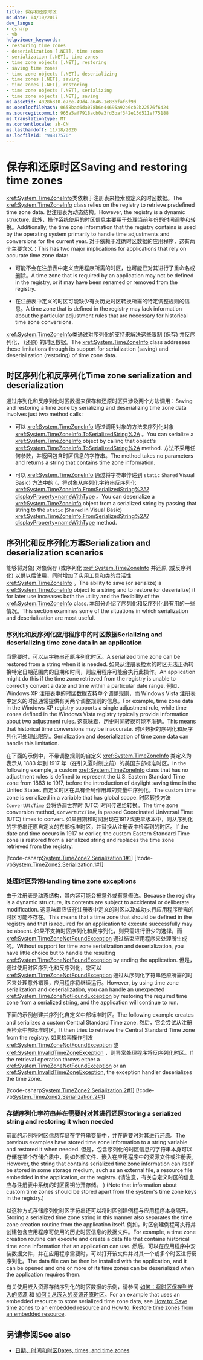 ```yaml
---
title: 保存和还原时区
ms.date: 04/10/2017
dev_langs:
- csharp
- vb
helpviewer_keywords:
- restoring time zones
- deserialization [.NET], time zones
- serialization [.NET], time zones
- time zone objects [.NET], restoring
- saving time zones
- time zone objects [.NET], deserializing
- time zones [.NET], saving
- time zones [.NET], restoring
- time zone objects [.NET], serializing
- time zone objects [.NET], saving
ms.assetid: 4028b310-e7ce-49d4-a646-1e83bfaf6f9d
ms.openlocfilehash: 0658bad6da078b6e44695a92b6cb2b22576f6424
ms.sourcegitcommit: 965a5af7918acb0a3fd3baf342e15d511ef75188
ms.translationtype: MT
ms.contentlocale: zh-CN
ms.lasthandoff: 11/18/2020
ms.locfileid: "94817570"
---
```

# <a name="saving-and-restoring-time-zones"></a><span data-ttu-id="a52c6-102">保存和还原时区</span><span class="sxs-lookup"><span data-stu-id="a52c6-102">Saving and restoring time zones</span></span>

<span data-ttu-id="a52c6-103"><xref:System.TimeZoneInfo>类依赖于注册表来检索预定义的时区数据。</span><span class="sxs-lookup"><span data-stu-id="a52c6-103">The <xref:System.TimeZoneInfo> class relies on the registry to retrieve predefined time zone data.</span></span> <span data-ttu-id="a52c6-104">但注册表为动态结构。</span><span class="sxs-lookup"><span data-stu-id="a52c6-104">However, the registry is a dynamic structure.</span></span> <span data-ttu-id="a52c6-105">此外，操作系统使用的时区信息主要用于处理当前年份的时间调整和转换。</span><span class="sxs-lookup"><span data-stu-id="a52c6-105">Additionally, the time zone information that the registry contains is used by the operating system primarily to handle time adjustments and conversions for the current year.</span></span> <span data-ttu-id="a52c6-106">对于依赖于准确时区数据的应用程序，这有两个主要含义：</span><span class="sxs-lookup"><span data-stu-id="a52c6-106">This has two major implications for applications that rely on accurate time zone data:</span></span>

- <span data-ttu-id="a52c6-107">可能不会在注册表中定义应用程序所需的时区，也可能已对其进行了重命名或删除。</span><span class="sxs-lookup"><span data-stu-id="a52c6-107">A time zone that is required by an application may not be defined in the registry, or it may have been renamed or removed from the registry.</span></span>

- <span data-ttu-id="a52c6-108">在注册表中定义的时区可能缺少有关历史时区转换所需的特定调整规则的信息。</span><span class="sxs-lookup"><span data-stu-id="a52c6-108">A time zone that is defined in the registry may lack information about the particular adjustment rules that are necessary for historical time zone conversions.</span></span>

<span data-ttu-id="a52c6-109"><xref:System.TimeZoneInfo>类通过对序列化的支持来解决这些限制 (保存) 并反序列化， (还原) 的时区数据。</span><span class="sxs-lookup"><span data-stu-id="a52c6-109">The <xref:System.TimeZoneInfo> class addresses these limitations through its support for serialization (saving) and deserialization (restoring) of time zone data.</span></span>

## <a name="time-zone-serialization-and-deserialization"></a><span data-ttu-id="a52c6-110">时区序列化和反序列化</span><span class="sxs-lookup"><span data-stu-id="a52c6-110">Time zone serialization and deserialization</span></span>

<span data-ttu-id="a52c6-111">通过序列化和反序列化时区数据来保存和还原时区只涉及两个方法调用：</span><span class="sxs-lookup"><span data-stu-id="a52c6-111">Saving and restoring a time zone by serializing and deserializing time zone data involves just two method calls:</span></span>

- <span data-ttu-id="a52c6-112">可以 <xref:System.TimeZoneInfo> 通过调用对象的方法来序列化对象 <xref:System.TimeZoneInfo.ToSerializedString%2A> 。</span><span class="sxs-lookup"><span data-stu-id="a52c6-112">You can serialize a <xref:System.TimeZoneInfo> object by calling that object's <xref:System.TimeZoneInfo.ToSerializedString%2A> method.</span></span> <span data-ttu-id="a52c6-113">方法不采用任何参数，并返回包含时区信息的字符串。</span><span class="sxs-lookup"><span data-stu-id="a52c6-113">The method takes no parameters and returns a string that contains time zone information.</span></span>

- <span data-ttu-id="a52c6-114">可以 <xref:System.TimeZoneInfo> 通过将字符串传递到 `static` `Shared` Visual Basic) 方法中的 (，将对象从序列化字符串反序列化 <xref:System.TimeZoneInfo.FromSerializedString%2A?displayProperty=nameWithType> 。</span><span class="sxs-lookup"><span data-stu-id="a52c6-114">You can deserialize a <xref:System.TimeZoneInfo> object from a serialized string by passing that string to the `static` (`Shared` in Visual Basic) <xref:System.TimeZoneInfo.FromSerializedString%2A?displayProperty=nameWithType> method.</span></span>

## <a name="serialization-and-deserialization-scenarios"></a><span data-ttu-id="a52c6-115">序列化和反序列化方案</span><span class="sxs-lookup"><span data-stu-id="a52c6-115">Serialization and deserialization scenarios</span></span>

<span data-ttu-id="a52c6-116">能够将对象) 对象保存 (或序列化 <xref:System.TimeZoneInfo> 并还原 (或反序列化) 以供以后使用，同时增加了实用工具和类的灵活性 <xref:System.TimeZoneInfo> 。</span><span class="sxs-lookup"><span data-stu-id="a52c6-116">The ability to save (or serialize) a <xref:System.TimeZoneInfo> object to a string and to restore (or deserialize) it for later use increases both the utility and the flexibility of the <xref:System.TimeZoneInfo> class.</span></span> <span data-ttu-id="a52c6-117">本部分介绍了序列化和反序列化最有用的一些情况。</span><span class="sxs-lookup"><span data-stu-id="a52c6-117">This section examines some of the situations in which serialization and deserialization are most useful.</span></span>

### <a name="serializing-and-deserializing-time-zone-data-in-an-application"></a><span data-ttu-id="a52c6-118">序列化和反序列化应用程序中的时区数据</span><span class="sxs-lookup"><span data-stu-id="a52c6-118">Serializing and deserializing time zone data in an application</span></span>

<span data-ttu-id="a52c6-119">当需要时，可以从字符串还原序列化时区。</span><span class="sxs-lookup"><span data-stu-id="a52c6-119">A serialized time zone can be restored from a string when it is needed.</span></span> <span data-ttu-id="a52c6-120">如果从注册表检索的时区无法正确转换特定日期范围内的日期和时间，则应用程序可能会执行此操作。</span><span class="sxs-lookup"><span data-stu-id="a52c6-120">An application might do this if the time zone retrieved from the registry is unable to correctly convert a date and time within a particular date range.</span></span> <span data-ttu-id="a52c6-121">例如，Windows XP 注册表中的时区数据支持单个调整规则，而 Windows Vista 注册表中定义的时区通常提供有关两个调整规则的信息。</span><span class="sxs-lookup"><span data-stu-id="a52c6-121">For example, time zone data in the Windows XP registry supports a single adjustment rule, while time zones defined in the Windows Vista registry typically provide information about two adjustment rules.</span></span> <span data-ttu-id="a52c6-122">这意味着，历史时间转换可能不准确。</span><span class="sxs-lookup"><span data-stu-id="a52c6-122">This means that historical time conversions may be inaccurate.</span></span> <span data-ttu-id="a52c6-123">时区数据的序列化和反序列化可处理此限制。</span><span class="sxs-lookup"><span data-stu-id="a52c6-123">Serialization and deserialization of time zone data can handle this limitation.</span></span>

<span data-ttu-id="a52c6-124">在下面的示例中，不带调整规则的自定义 <xref:System.TimeZoneInfo> 类定义为表示从 1883 年到 1917 年（在引入夏时制之前）的美国东部标准时区。</span><span class="sxs-lookup"><span data-stu-id="a52c6-124">In the following example, a custom <xref:System.TimeZoneInfo> class that has no adjustment rules is defined to represent the U.S. Eastern Standard Time zone from 1883 to 1917, before the introduction of daylight saving time in the United States.</span></span> <span data-ttu-id="a52c6-125">自定义时区在具有全局作用域的变量中序列化。</span><span class="sxs-lookup"><span data-stu-id="a52c6-125">The custom time zone is serialized in a variable that has global scope.</span></span> <span data-ttu-id="a52c6-126">时区转换方法 `ConvertUtcTime` 会将协调世界时 (UTC) 时间传递给转换。</span><span class="sxs-lookup"><span data-stu-id="a52c6-126">The time zone conversion method, `ConvertUtcTime`, is passed Coordinated Universal Time (UTC) times to convert.</span></span> <span data-ttu-id="a52c6-127">如果日期和时间出现在1917或更早版本中，则从序列化的字符串还原自定义的东部标准时区，并替换从注册表中检索到的时区。</span><span class="sxs-lookup"><span data-stu-id="a52c6-127">If the date and time occurs in 1917 or earlier, the custom Eastern Standard Time zone is restored from a serialized string and replaces the time zone retrieved from the registry.</span></span>

[!code-csharp[System.TimeZone2.Serialization.1#1](../../../samples/snippets/csharp/VS_Snippets_CLR_System/system.TimeZone2.Serialization.1/cs/Serialization.cs#1)]
[!code-vb[System.TimeZone2.Serialization.1#1](../../../samples/snippets/visualbasic/VS_Snippets_CLR_System/system.TimeZone2.Serialization.1/vb/Serialization.vb#1)]

### <a name="handling-time-zone-exceptions"></a><span data-ttu-id="a52c6-128">处理时区异常</span><span class="sxs-lookup"><span data-stu-id="a52c6-128">Handling time zone exceptions</span></span>

<span data-ttu-id="a52c6-129">由于注册表是动态结构，其内容可能会被意外或有意修改。</span><span class="sxs-lookup"><span data-stu-id="a52c6-129">Because the registry is a dynamic structure, its contents are subject to accidental or deliberate modification.</span></span> <span data-ttu-id="a52c6-130">这意味着应该在注册表中定义的时区以及成功执行应用程序所需的时区可能不存在。</span><span class="sxs-lookup"><span data-stu-id="a52c6-130">This means that a time zone that should be defined in the registry and that is required for an application to execute successfully may be absent.</span></span> <span data-ttu-id="a52c6-131">如果不支持时区序列化和反序列化，则只需进行很少的选择，而 <xref:System.TimeZoneNotFoundException> 通过结束应用程序来处理所生成的。</span><span class="sxs-lookup"><span data-stu-id="a52c6-131">Without support for time zone serialization and deserialization, you have little choice but to handle the resulting <xref:System.TimeZoneNotFoundException> by ending the application.</span></span> <span data-ttu-id="a52c6-132">但是，通过使用时区序列化和反序列化，您可以 <xref:System.TimeZoneNotFoundException> 通过从序列化字符串还原所需的时区来处理意外错误，应用程序将继续运行。</span><span class="sxs-lookup"><span data-stu-id="a52c6-132">However, by using time zone serialization and deserialization, you can handle an unexpected <xref:System.TimeZoneNotFoundException> by restoring the required time zone from a serialized string, and the application will continue to run.</span></span>

<span data-ttu-id="a52c6-133">下面的示例创建并序列化自定义中部标准时区。</span><span class="sxs-lookup"><span data-stu-id="a52c6-133">The following example creates and serializes a custom Central Standard Time zone.</span></span> <span data-ttu-id="a52c6-134">然后，它会尝试从注册表检索中部标准时区。</span><span class="sxs-lookup"><span data-stu-id="a52c6-134">It then tries to retrieve the Central Standard Time zone from the registry.</span></span> <span data-ttu-id="a52c6-135">如果检索操作引发 <xref:System.TimeZoneNotFoundException> 或 <xref:System.InvalidTimeZoneException> ，则异常处理程序将反序列化时区。</span><span class="sxs-lookup"><span data-stu-id="a52c6-135">If the retrieval operation throws either a <xref:System.TimeZoneNotFoundException> or an <xref:System.InvalidTimeZoneException>, the exception handler deserializes the time zone.</span></span>

[!code-csharp[System.TimeZone2.Serialization.2#1](../../../samples/snippets/csharp/VS_Snippets_CLR_System/system.TimeZone2.Serialization.2/cs/Serialization2.cs#1)]
[!code-vb[System.TimeZone2.Serialization.2#1](../../../samples/snippets/visualbasic/VS_Snippets_CLR_System/system.TimeZone2.Serialization.2/vb/Serialization2.vb#1)]

### <a name="storing-a-serialized-string-and-restoring-it-when-needed"></a><span data-ttu-id="a52c6-136">存储序列化字符串并在需要时对其进行还原</span><span class="sxs-lookup"><span data-stu-id="a52c6-136">Storing a serialized string and restoring it when needed</span></span>

<span data-ttu-id="a52c6-137">前面的示例将时区信息存储在字符串变量中，并在需要时对其进行还原。</span><span class="sxs-lookup"><span data-stu-id="a52c6-137">The previous examples have stored time zone information to a string variable and restored it when needed.</span></span> <span data-ttu-id="a52c6-138">但是，包含序列化的时区信息的字符串本身可以存储在某个存储介质中，例如外部文件、嵌入在应用程序中的资源文件或注册表。</span><span class="sxs-lookup"><span data-stu-id="a52c6-138">However, the string that contains serialized time zone information can itself be stored in some storage medium, such as an external file, a resource file embedded in the application, or the registry.</span></span> <span data-ttu-id="a52c6-139"> (请注意，有关自定义时区的信息应与注册表中系统的时区密钥分开存储。 ) </span><span class="sxs-lookup"><span data-stu-id="a52c6-139">(Note that information about custom time zones should be stored apart from the system's time zone keys in the registry.)</span></span>

<span data-ttu-id="a52c6-140">以这种方式存储序列化时区字符串还可以将时区创建例程与应用程序本身隔开。</span><span class="sxs-lookup"><span data-stu-id="a52c6-140">Storing a serialized time zone string in this manner also separates the time zone creation routine from the application itself.</span></span> <span data-ttu-id="a52c6-141">例如，时区创建例程可执行并创建包含应用程序可使用的历史时区信息的数据文件。</span><span class="sxs-lookup"><span data-stu-id="a52c6-141">For example, a time zone creation routine can execute and create a data file that contains historical time zone information that an application can use.</span></span> <span data-ttu-id="a52c6-142">然后，可以在应用程序中安装数据文件，并在应用程序需要时，可以打开该文件并对其一个或多个时区进行反序列化。</span><span class="sxs-lookup"><span data-stu-id="a52c6-142">The data file can be then be installed with the application, and it can be opened and one or more of its time zones can be deserialized when the application requires them.</span></span>

<span data-ttu-id="a52c6-143">有关使用嵌入资源存储序列化的时区数据的示例，请参阅 [如何：将时区保存到嵌入的资源](save-time-zones-to-an-embedded-resource.md) 和 [如何：从嵌入的资源还原时区](restore-time-zones-from-an-embedded-resource.md)。</span><span class="sxs-lookup"><span data-stu-id="a52c6-143">For an example that uses an embedded resource to store serialized time zone data, see [How to: Save time zones to an embedded resource](save-time-zones-to-an-embedded-resource.md) and [How to: Restore time zones from an embedded resource](restore-time-zones-from-an-embedded-resource.md).</span></span>

## <a name="see-also"></a><span data-ttu-id="a52c6-144">另请参阅</span><span class="sxs-lookup"><span data-stu-id="a52c6-144">See also</span></span>

- [<span data-ttu-id="a52c6-145">日期、时间和时区</span><span class="sxs-lookup"><span data-stu-id="a52c6-145">Dates, times, and time zones</span></span>](index.md)
